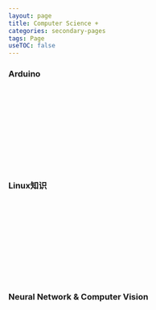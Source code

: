 ```yaml
---
layout: page
title: Computer Science +
categories: secondary-pages
tags: Page
useTOC: false
---
```

<div class="horizontal-flex-box">
    <div class="flex-page-card" onclick="window.location.href='{{ site.baseurl }}/2021/07/04/Arduino-Index.html'">
        <h3>Arduino</h3>
        <div style="background: url('../../../../assets/arduino-board.png') no-repeat right bottom; height: 10rem; background-size: contain;"/>
    </div>
    <div class="flex-page-card" onclick="window.location.href='{{ site.baseurl }}/2021/06/13/Linux-index.html'">
        <h3>Linux知识</h3>
        <div style="background: url('../../../../assets/Linux.svg') no-repeat right bottom; height: 10rem; background-size: contain;"/>
    </div>
    <div class="flex-page-card" onclick="window.location.href='{{ site.baseurl }}/2021/06/14/Neural-Network.html'">
        <h3>Neural Network & Computer Vision</h3>
        <div style="background: url('../../../../assets/neural_network.svg') no-repeat right bottom; height: 10rem; background-size: contain;"/>
    </div>
</div>